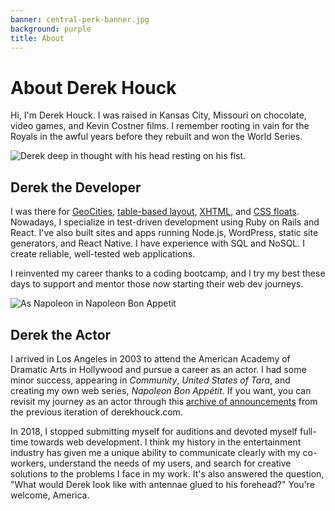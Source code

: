 ```yaml
---
banner: central-perk-banner.jpg
background: purple
title: About
---
```


# About Derek Houck

Hi, I'm Derek Houck. I was raised in Kansas City, Missouri on chocolate, video games, and Kevin Costner films. I remember rooting in vain for the Royals in the awful years before they rebuilt and won the World Series.

<img src="{{site.cloudinary_url}}/v1554592620/derek-thinking.jpg" class="align-right" alt="Derek deep in thought with his head resting on his fist.">

## Derek the Developer

I was there for [GeoCities](https://web.archive.org/web/19990210064637/http://www.geocities.com:80/TimesSquare/Arcade/2124/main.html), [table-based layout](https://web.archive.org/web/20020806222926/http://redwhiteandblue.static.nu:80/), [XHTML](https://web.archive.org/web/20050324021948/http://hollywoodcowboy.brightest-star.net/), and [CSS floats](https://web.archive.org/web/20070203124707/http://derekhouck.brightest-star.net/journal/). Nowadays, I specialize in test-driven development using Ruby on Rails and React. I've also built sites and apps running Node.js, WordPress, static site generators, and React Native. I have experience with SQL and NoSQL. I create reliable, well-tested web applications.

I reinvented my career thanks to a coding bootcamp, and I try my best these days to support and mentor those now starting their web dev journeys.

<img src="{{site.cloudinary_url}}/v1554592620/napoleon.jpg" class="align-right" alt="As Napoleon in Napoleon Bon Appetit">

## Derek the Actor

I arrived in Los Angeles in 2003 to attend the American Academy of Dramatic Arts in Hollywood and pursue a career as an actor. I had some minor success, appearing in _Community_, _United States of Tara_, and creating my own web series, _Napoleon Bon Appétit_. If you want, you can revisit my journey as an actor through this [archive of announcements](/blog.html) from the previous iteration of derekhouck.com.

In 2018, I stopped submitting myself for auditions and devoted myself full-time towards web development. I think my history in the entertainment industry has given me a unique ability to communicate clearly with my co-workers, understand the needs of my users, and search for creative solutions to the problems I face in my work. It's also answered the question, "What would Derek look like with antennae glued to his forehead?" You're welcome, America.
